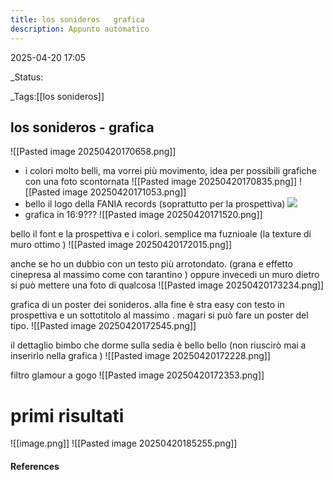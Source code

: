 ```yaml
---
title: los sonideros   grafica
description: Appunto automatico
---
```


2025-04-20 17:05

_Status:

_Tags:[[los sonideros]]  

## los sonideros - grafica
![[Pasted image 20250420170658.png]]
- i colori molto belli, ma vorrei più movimento, idea per possibili grafiche con una foto scontornata 
  ![[Pasted image 20250420170835.png]]
![[Pasted image 20250420171053.png]]
- bello il logo della FANIA records (soprattutto per la prospettiva)
  ![](https://f4.bcbits.com/img/a2486529043_16.jpg)
- grafica in 16:9???
  ![[Pasted image 20250420171520.png]]
  
  
bello il font e la prospettiva e i colori. semplice ma fuznioale (la texture di muro ottimo )
![[Pasted image 20250420172015.png]]

anche se ho un dubbio con un testo più arrotondato. (grana e effetto cinepresa al massimo come con tarantino )
oppure invecedi un muro dietro si può mettere una foto di qualcosa 
![[Pasted image 20250420173234.png]]

grafica di un poster dei sonideros. alla fine è stra easy con testo in prospettiva e un sottotitolo al massimo . 
magari si può fare un poster del tipo. 
![[Pasted image 20250420172545.png]]

il dettaglio bimbo che dorme sulla sedia è bello bello (non riuscirò mai a inserirlo nella grafica )
![[Pasted image 20250420172228.png]]

filtro glamour a gogo
![[Pasted image 20250420172353.png]]

# primi risultati 

![[image.png]]
![[Pasted image 20250420185255.png]]


#### References



